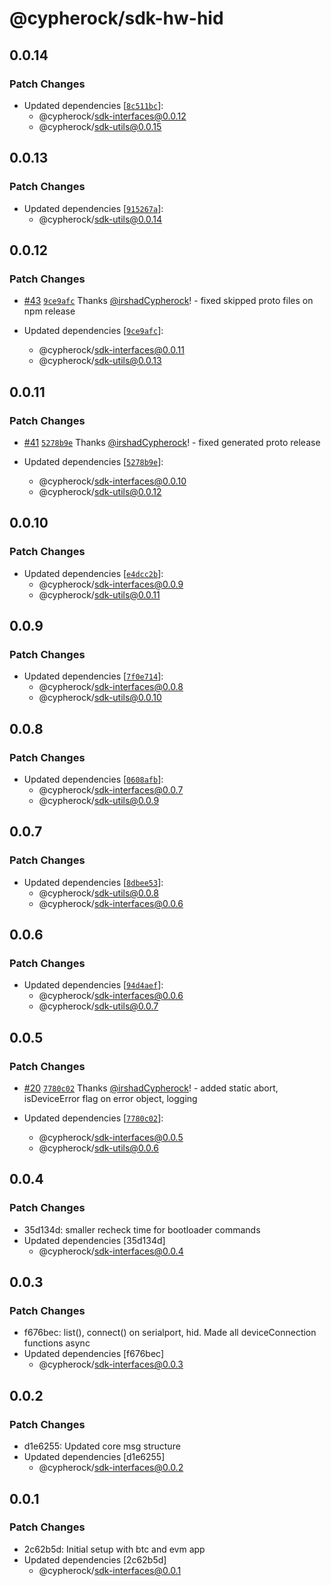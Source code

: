 # @cypherock/sdk-hw-hid

## 0.0.14

### Patch Changes

- Updated dependencies [[`8c511bc`](https://github.com/Cypherock/sdk/commit/8c511bc78c53d88e62ae77dc99f3aa863a5ce4e9)]:
  - @cypherock/sdk-interfaces@0.0.12
  - @cypherock/sdk-utils@0.0.15

## 0.0.13

### Patch Changes

- Updated dependencies [[`915267a`](https://github.com/Cypherock/sdk/commit/915267a995d35f9d801ede72a8285eff60887207)]:
  - @cypherock/sdk-utils@0.0.14

## 0.0.12

### Patch Changes

- [#43](https://github.com/Cypherock/sdk/pull/43) [`9ce9afc`](https://github.com/Cypherock/sdk/commit/9ce9afc2cd88f7c3334eda8120afe6365bc728da) Thanks [@irshadCypherock](https://github.com/irshadCypherock)! - fixed skipped proto files on npm release

- Updated dependencies [[`9ce9afc`](https://github.com/Cypherock/sdk/commit/9ce9afc2cd88f7c3334eda8120afe6365bc728da)]:
  - @cypherock/sdk-interfaces@0.0.11
  - @cypherock/sdk-utils@0.0.13

## 0.0.11

### Patch Changes

- [#41](https://github.com/Cypherock/sdk/pull/41) [`5278b9e`](https://github.com/Cypherock/sdk/commit/5278b9ee6327e7835e4366cf91c087d7bb4941fd) Thanks [@irshadCypherock](https://github.com/irshadCypherock)! - fixed generated proto release

- Updated dependencies [[`5278b9e`](https://github.com/Cypherock/sdk/commit/5278b9ee6327e7835e4366cf91c087d7bb4941fd)]:
  - @cypherock/sdk-interfaces@0.0.10
  - @cypherock/sdk-utils@0.0.12

## 0.0.10

### Patch Changes

- Updated dependencies [[`e4dcc2b`](https://github.com/Cypherock/sdk/commit/e4dcc2b2d7a91b3f4da26465e452add0aa46412b)]:
  - @cypherock/sdk-interfaces@0.0.9
  - @cypherock/sdk-utils@0.0.11

## 0.0.9

### Patch Changes

- Updated dependencies [[`7f0e714`](https://github.com/Cypherock/sdk/commit/7f0e71410c79b96d5068d6406d1a1d8ca81d18be)]:
  - @cypherock/sdk-interfaces@0.0.8
  - @cypherock/sdk-utils@0.0.10

## 0.0.8

### Patch Changes

- Updated dependencies [[`0608afb`](https://github.com/Cypherock/sdk/commit/0608afbdab2446027437ba41e6cceae0504a2050)]:
  - @cypherock/sdk-interfaces@0.0.7
  - @cypherock/sdk-utils@0.0.9

## 0.0.7

### Patch Changes

- Updated dependencies [[`8dbee53`](https://github.com/Cypherock/sdk/commit/8dbee53a232ce117f88a95a7095595f8f3b00f22)]:
  - @cypherock/sdk-utils@0.0.8
  - @cypherock/sdk-interfaces@0.0.6

## 0.0.6

### Patch Changes

- Updated dependencies [[`94d4aef`](https://github.com/Cypherock/sdk/commit/94d4aef281617c818745e2eac4bf724bf13dead9)]:
  - @cypherock/sdk-interfaces@0.0.6
  - @cypherock/sdk-utils@0.0.7

## 0.0.5

### Patch Changes

- [#20](https://github.com/Cypherock/sdk/pull/20) [`7780c02`](https://github.com/Cypherock/sdk/commit/7780c02bb1625d5cc5f658c252b83b20ad20324f) Thanks [@irshadCypherock](https://github.com/irshadCypherock)! - added static abort, isDeviceError flag on error object, logging

- Updated dependencies [[`7780c02`](https://github.com/Cypherock/sdk/commit/7780c02bb1625d5cc5f658c252b83b20ad20324f)]:
  - @cypherock/sdk-interfaces@0.0.5
  - @cypherock/sdk-utils@0.0.6

## 0.0.4

### Patch Changes

- 35d134d: smaller recheck time for bootloader commands
- Updated dependencies [35d134d]
  - @cypherock/sdk-interfaces@0.0.4

## 0.0.3

### Patch Changes

- f676bec: list(), connect() on serialport, hid. Made all deviceConnection functions async
- Updated dependencies [f676bec]
  - @cypherock/sdk-interfaces@0.0.3

## 0.0.2

### Patch Changes

- d1e6255: Updated core msg structure
- Updated dependencies [d1e6255]
  - @cypherock/sdk-interfaces@0.0.2

## 0.0.1

### Patch Changes

- 2c62b5d: Initial setup with btc and evm app
- Updated dependencies [2c62b5d]
  - @cypherock/sdk-interfaces@0.0.1
